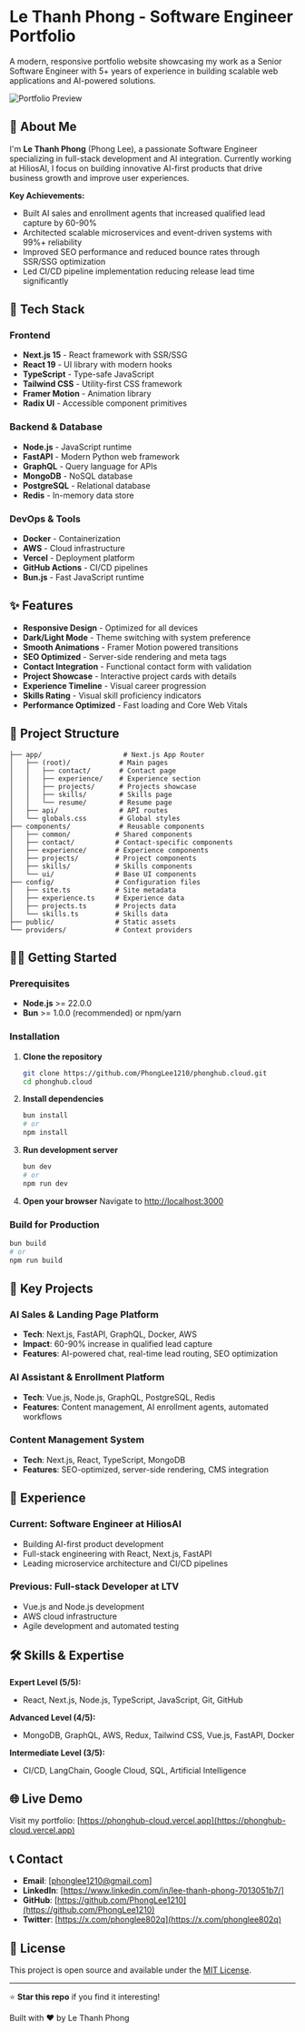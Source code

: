 # Le Thanh Phong - Software Engineer Portfolio

A modern, responsive portfolio website showcasing my work as a Senior Software Engineer with 5+ years of experience in building scalable web applications and AI-powered solutions.

![Portfolio Preview](https://phonghub-cloud.vercel.app)

## 👋 About Me

I'm **Le Thanh Phong** (Phong Lee), a passionate Software Engineer specializing in full-stack development and AI integration. Currently working at HiliosAI, I focus on building innovative AI-first products that drive business growth and improve user experiences.

**Key Achievements:**

- Built AI sales and enrollment agents that increased qualified lead capture by 60-90%
- Architected scalable microservices and event-driven systems with 99%+ reliability
- Improved SEO performance and reduced bounce rates through SSR/SSG optimization
- Led CI/CD pipeline implementation reducing release lead time significantly

## 🚀 Tech Stack

### Frontend

- **Next.js 15** - React framework with SSR/SSG
- **React 19** - UI library with modern hooks
- **TypeScript** - Type-safe JavaScript
- **Tailwind CSS** - Utility-first CSS framework
- **Framer Motion** - Animation library
- **Radix UI** - Accessible component primitives

### Backend & Database

- **Node.js** - JavaScript runtime
- **FastAPI** - Modern Python web framework
- **GraphQL** - Query language for APIs
- **MongoDB** - NoSQL database
- **PostgreSQL** - Relational database
- **Redis** - In-memory data store

### DevOps & Tools

- **Docker** - Containerization
- **AWS** - Cloud infrastructure
- **Vercel** - Deployment platform
- **GitHub Actions** - CI/CD pipelines
- **Bun.js** - Fast JavaScript runtime

## ✨ Features

- **Responsive Design** - Optimized for all devices
- **Dark/Light Mode** - Theme switching with system preference
- **Smooth Animations** - Framer Motion powered transitions
- **SEO Optimized** - Server-side rendering and meta tags
- **Contact Integration** - Functional contact form with validation
- **Project Showcase** - Interactive project cards with details
- **Experience Timeline** - Visual career progression
- **Skills Rating** - Visual skill proficiency indicators
- **Performance Optimized** - Fast loading and Core Web Vitals

## 📁 Project Structure

```
├── app/                    # Next.js App Router
│   ├── (root)/            # Main pages
│   │   ├── contact/       # Contact page
│   │   ├── experience/    # Experience section
│   │   ├── projects/      # Projects showcase
│   │   ├── skills/        # Skills page
│   │   └── resume/        # Resume page
│   ├── api/               # API routes
│   └── globals.css        # Global styles
├── components/            # Reusable components
│   ├── common/           # Shared components
│   ├── contact/          # Contact-specific components
│   ├── experience/       # Experience components
│   ├── projects/         # Project components
│   ├── skills/           # Skills components
│   └── ui/               # Base UI components
├── config/               # Configuration files
│   ├── site.ts           # Site metadata
│   ├── experience.ts     # Experience data
│   ├── projects.ts       # Projects data
│   └── skills.ts         # Skills data
├── public/               # Static assets
└── providers/            # Context providers
```

## 🏃‍♂️ Getting Started

### Prerequisites

- **Node.js** >= 22.0.0
- **Bun** >= 1.0.0 (recommended) or npm/yarn

### Installation

1. **Clone the repository**

   ```bash
   git clone https://github.com/PhongLee1210/phonghub.cloud.git
   cd phonghub.cloud
   ```

2. **Install dependencies**

   ```bash
   bun install
   # or
   npm install
   ```

3. **Run development server**

   ```bash
   bun dev
   # or
   npm run dev
   ```

4. **Open your browser**
   Navigate to [http://localhost:3000](http://localhost:3000)

### Build for Production

```bash
bun build
# or
npm run build
```

## 🎯 Key Projects

### AI Sales & Landing Page Platform

- **Tech**: Next.js, FastAPI, GraphQL, Docker, AWS
- **Impact**: 60-90% increase in qualified lead capture
- **Features**: AI-powered chat, real-time lead routing, SEO optimization

### AI Assistant & Enrollment Platform

- **Tech**: Vue.js, Node.js, GraphQL, PostgreSQL, Redis
- **Features**: Content management, AI enrollment agents, automated workflows

### Content Management System

- **Tech**: Next.js, React, TypeScript, MongoDB
- **Features**: SEO-optimized, server-side rendering, CMS integration

## 💼 Experience

### Current: Software Engineer at HiliosAI

- Building AI-first product development
- Full-stack engineering with React, Next.js, FastAPI
- Leading microservice architecture and CI/CD pipelines

### Previous: Full-stack Developer at LTV

- Vue.js and Node.js development
- AWS cloud infrastructure
- Agile development and automated testing

## 🛠️ Skills & Expertise

**Expert Level (5/5):**

- React, Next.js, Node.js, TypeScript, JavaScript, Git, GitHub

**Advanced Level (4/5):**

- MongoDB, GraphQL, AWS, Redux, Tailwind CSS, Vue.js, FastAPI, Docker

**Intermediate Level (3/5):**

- CI/CD, LangChain, Google Cloud, SQL, Artificial Intelligence

## 🌐 Live Demo

Visit my portfolio: [https://phonghub-cloud.vercel.app](https://phonghub-cloud.vercel.app)

## 📞 Contact

- **Email**: [phonglee1210@gmail.com]
- **LinkedIn**: [https://www.linkedin.com/in/lee-thanh-phong-7013051b7/]
- **GitHub**: [https://github.com/PhongLee1210](https://github.com/PhongLee1210)
- **Twitter**: [https://x.com/phonglee802q](https://x.com/phonglee802q)

## 📄 License

This project is open source and available under the [MIT License](LICENSE).

---

⭐ **Star this repo** if you find it interesting!

Built with ❤️ by Le Thanh Phong
